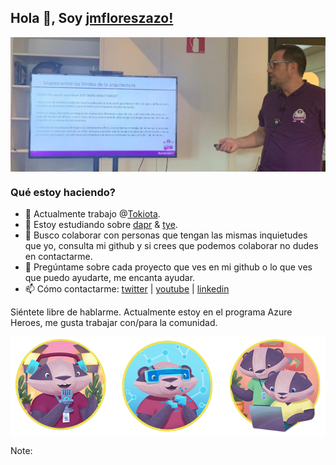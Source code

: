 ## Hola 👋, Soy [jmfloreszazo!](https://www.linkedin.com/in/jmfloreszazo/)

<img align="center" alt="me" src="https://github.com/jmfloreszazo/jmfloreszazo/blob/main/.assets/banner.jpg"/>

### Qué estoy haciendo?

- 🔭 Actualmente trabajo @[Tokiota](https://twitter.com/tokiota_IT).
- 🌱 Estoy estudiando sobre [dapr](https://github.com/dapr) & [tye](https://github.com/dotnet/tye).
- 👯 Busco colaborar con personas que tengan las mismas inquietudes que yo, consulta mi github y si crees que podemos colaborar no dudes en contactarme.
- 💬 Pregúntame sobre cada proyecto que ves en mi github o lo que ves que puedo ayudarte, me encanta ayudar.
- 📫 Cómo contactarme: [twitter](https://twitter.com/jmfloreszazo) | [youtube](https://www.youtube.com/channel/UCloqpGxXA6j_YnxVGPcg_Zg) | [linkedin](https://www.linkedin.com/in/jmfloreszazo/)

Siéntete libre de hablarme. Actualmente estoy en el programa Azure Heroes, me gusta trabajar con/para la comunidad.

<img align="center" alt="me" src="https://github.com/jmfloreszazo/jmfloreszazo/blob/main/.assets/AzureHeroesBadgets.png"/>

Note:

